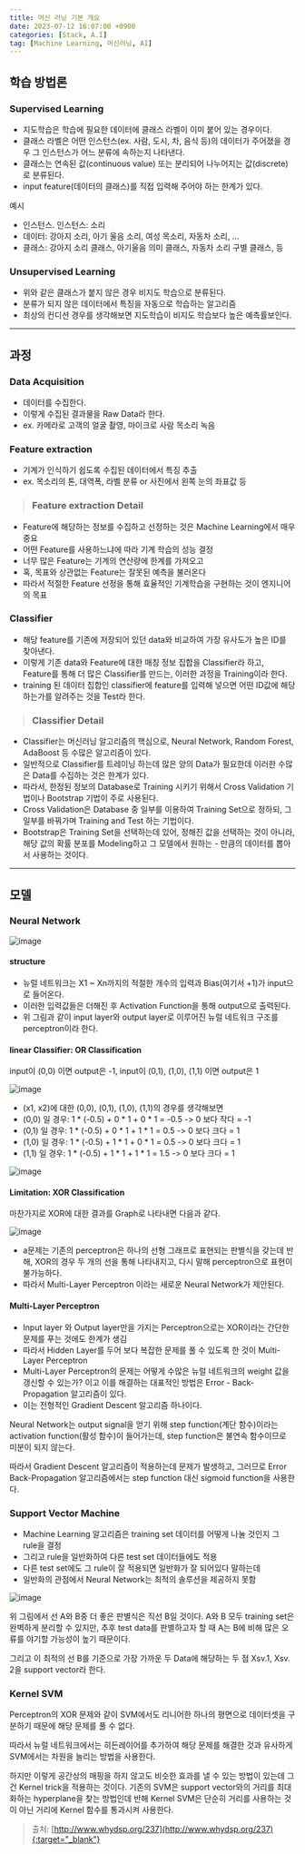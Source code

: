 ```yaml
---
title: 머신 러닝 기본 개요
date: 2023-07-12 16:07:00 +0900
categories: [Stack, A.I]
tag: [Machine Learning, 머신러닝, AI]
---
```


## 학습 방법론

### Supervised Learning
- 지도학습은 학습에 필요한 데이터에 클래스 라벨이 이미 붙어 있는 경우이다.
- 클래스 라벨은 어떤 인스턴스(ex. 사람, 도시, 차, 음식 등)의 데이터가 주어졌을 경우 그 인스턴스가 어느 분류에 속하는지 나타낸다.
- 클래스는 연속된 값(continuous value) 또는 분리되어 나누어지는 값(discrete)로 분류된다.
- input feature(데이터의 클래스)를 직접 입력해 주어야 하는 한계가 있다.

예시
- 인스턴스. 인스턴스: 소리
- 데이터: 강아지 소리, 아기 울음 소리, 여성 목소리, 자동차 소리, …
- 클래스: 강아지 소리 클래스, 아기울음 의미 클래스, 자동차 소리 구별 클래스, 등

### Unsupervised Learning
- 위와 같은 클래스가 붙지 않은 경우 비지도 학습으로 분류된다.
- 분류가 되지 않은 데이터에서 특징을 자동으로 학습하는 알고리즘
- 최상의 컨디션 경우를 생각해보면 지도학습이 비지도 학습보다 높은 예측률보인다.

---

## 과정

### Data Acquisition
- 데이터를 수집한다.
- 이렇게 수집된 결과물을 Raw Data라 한다.
- ex. 카메라로 고객의 얼굴 촬영, 마이크로 사람 목소리 녹음

### Feature extraction
- 기계가 인식하기 쉽도록 수집된 데이터에서 특징 추출
- ex. 목소리의 톤, 대역폭, 라벨 분류 or 사진에서 왼쪽 눈의 좌표값 등

> ### Feature extraction Detail
- Feature에 해당하는 정보를 수집하고 선정하는 것은 Machine Learning에서 매우 중요
- 어떤 Feature를 사용하느냐에 따라 기계 학습의 성능 결정
- 너무 많은 Feature는 기계의 연산량에 한계를 가져오고
- 혹, 목표와 상관없는 Feature는 잘못된 예측을 불러온다
- 따라서 적절한 Feature 선정을 통해 효율적인 기계학습을 구현하는 것이 엔지니어의 목표

### Classifier
- 해당 feature를 기존에 저장되어 있던 data와 비교하여 가장 유사도가 높은 ID를 찾아낸다.
- 이렇게 기존 data와 Feature에 대한 매칭 정보 집합을 Classifier라 하고,  
Feature를 통해 더 많은 Classifier를 만드는,  이러한 과정을 Training이라 한다.
- training 된 데이터 집합인 classifier에 feature를 입력해 넣으면 어떤 ID값에 해당하는가를 알려주는 것을 Test라 한다.

> ### Classifier Detail
- Classifier는 머신러닝 알고리즘의 핵심으로, Neural Network, Random Forest, AdaBoost 등 수많은 알고리즘이 있다.
- 일반적으로 Classifier를 트레이닝 하는데 많은 양의 Data가 필요한데 이러한 수많은 Data를 수집하는 것은 한계가 있다.
- 따라서, 한정된 정보의 Database로 Training 시키기 위해서 Cross Validation 기법이나 Bootstrap 기법이 주로 사용된다.
- Cross Validation은 Database 중 일부를 이용하여 Training Set으로 정하되, 그 일부를 바꿔가며 Training and Test 하는 기법이다.
- Bootstrap은 Training Set을 선택하는데 있어, 정해진 값을 선택하는 것이 아니라, 해당 값의 확률 분포를 Modeling하고 그 모델에서 원하는 - 만큼의 데이터를 뽑아서 사용하는 것이다.

---

## 모델

### Neural Network

![image](https://github.com/lasiyan/lasiyan.github.io/assets/135001826/72fbb465-d56d-4421-afff-6e5a27bc56e6)

#### structure
- 뉴럴 네트워크는 X1 ~ Xn까지의 적절한 개수의 입력과 Bias(여기서 +1)가 input으로 들어온다.
- 이러한 입력값들은 더해진 후 Activation Function을 통해 output으로 출력된다.
- 위 그림과 같이 input layer와 output layer로 이루어진 뉴럴 네트워크 구조를 perceptron이라 한다.

#### linear Classifier: OR Classification
input이 (0,0) 이면 output은 -1, input이 (0,1), (1,0), (1,1) 이면 output은 1

![image](https://github.com/lasiyan/lasiyan.github.io/assets/135001826/df86674e-9f93-4329-8858-c74367f255b3)

- (x1, x2)에 대한 (0,0), (0,1), (1,0), (1,1)의 경우를 생각해보면
- (0,0) 일 경우: 1 * (-0.5) + 0 * 1 + 0 * 1 = -0.5 -> 0 보다 작다 =  -1
- (0,1) 일 경우: 1 * (-0.5) + 0 * 1 + 1 * 1 = 0.5 -> 0 보다 크다 =  1
- (1,0) 일 경우: 1 * (-0.5) + 1 * 1 + 0 * 1 = 0.5 -> 0 보다 크다 =  1
- (1,1) 일 경우: 1 * (-0.5) + 1 * 1 + 1 * 1 = 1.5 -> 0 보다 크다 =  1

![image](https://github.com/lasiyan/lasiyan.github.io/assets/135001826/ed31b9d4-1e78-46a6-965a-7742ae9d1b35)

#### Limitation: XOR Classification
마찬가지로 XOR에 대한 결과를 Graph로 나타내면 다음과 같다.

![image](https://github.com/lasiyan/lasiyan.github.io/assets/135001826/9993657e-ec94-4df7-b031-fb3799d11d79)

- a문제는 기존의 perceptron은 하나의 선형 그래프로 표현되는 판별식을 갖는데 반해, XOR의 경우 두 개의 선을 통해 나타내지고, 다시 말해 perceptron으로 표현이 불가능하다.
- 따라서 Multi-Layer Perceptron 이라는 새로운 Neural Network가 제안된다.

#### Multi-Layer Perceptron
- Input layer 와 Output layer만을 가지는 Perceptron으로는 XOR이라는 간단한 문제를 푸는 것에도 한계가 생김
- 따라서 Hidden Layer를 두어 보다 복잡한 문제를 풀 수 있도록 한 것이 Multi-Layer Perceptron
- Multi-Layer Perceptron의 문제는 어떻게 수많은 뉴럴 네트워크의 weight 값을 갱신할 수 있는가? 이고 이를 해결하는 대표적인 방법은 Error - Back-Propagation 알고리즘이 있다.
- 이는 전형적인 Gradient Descent 알고리즘 하나이다.

Neural Network는 output signal을 얻기 위해 step function(계단 함수)이라는 activation function(활성 함수)이 들어가는데, step function은 불연속 함수이므로 미분이 되지 않는다.

따라서 Gradient Descent 알고리즘이 적용하는데 문제가 발생하고, 그러므로 Error Back-Propagation 알고리즘에서는 step function 대신 sigmoid function을 사용한다.


### Support Vector Machine
- Machine Learning 알고리즘은 training set 데이터를 어떻게 나눌 것인지 그 rule을 결정
- 그리고 rule을 일반화하여 다른 test set 데이터들에도 적용
- 다른 test set에도 그 rule이 잘 적용되면 일반화가 잘 되어있다 말하는데
- 일반화의 관점에서 Neural Network는 최적의 솔루션을 제공하지 못함

![image](https://github.com/lasiyan/lasiyan.github.io/assets/135001826/09637533-73f6-4f65-a731-23e4478180a8)

위 그림에서 선 A와 B중 더 좋은 판별식은 직선 B일 것이다. A와 B 모두 training set은 완벽하게 분리할 수 있지만, 추후 test data를 판별하고자 할 때 A는 B에 비해 많은 오류를 야기할 가능성이 높기 때문이다.

그리고 이 최적의 선 B를 기준으로 가장 가까운 두 Data에 해당하는 두 점 Xsv.1, Xsv. 2을 support vector라 한다.


### Kernel SVM

Perceptron의 XOR 문제와 같이 SVM에서도 리니어한 하나의 평면으로 데이터셋을 구분하기 때문에 해당 문제를 풀 수 없다.

따라서 뉴럴 네트워크에서는 히든레이어를 추가하여 해당 문제를 해결한 것과 유사하게 SVM에서는 차원을 늘리는 방법을 사용한다.

하지만 이렇게 공간상의 매핑을 하지 않고도 비슷한 효과를 낼 수 있는 방법이 있는데 그건 Kernel trick을 적용하는 것이다. 기존의 SVM은 support vector와의 거리를 최대화하는 hyperplane을 찾는 방법인데 반해 Kernel SVM은 단순히 거리를 사용하는 것이 아닌 거리에 Kernel 함수를 통과시켜 사용한다.

> 출처: [http://www.whydsp.org/237](http://www.whydsp.org/237){:target="_blank"}